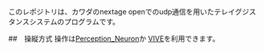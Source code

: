 このレポジトリは、カワダのnextage openでのudp通信を用いたテレイグジスタンスシステムのプログラムです。

##　操縦方式
操作は[Perception_Neuron](https://github.com/smhaller/perception-neuron-ros)か
[VIVE](https://github.com/moon-wreckers/vive_tracker)を利用できます。

